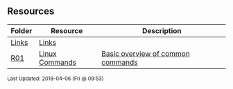 ## Resources
| Folder | Resource | Description|
 | ------------|------------|------------|
 | [Links](https://github.com/rugbyprof/5373-Internet-Programming/tree/master/Resources/Links) | [ Links](https://github.com/rugbyprof/5373-Internet-Programming/tree/master/Resources/Links) |
 | [R01](https://github.com/rugbyprof/5373-Internet-Programming/tree/master/Resources/R01) | [ Linux Commands ](https://github.com/rugbyprof/5373-Internet-Programming/tree/master/Resources/R01) | [ Basic overview of common commands](https://github.com/rugbyprof/5373-Internet-Programming/tree/master/Resources/R01) |

<sup>Last Updated: 2018-04-06 (Fri @ 09:53)</sup>